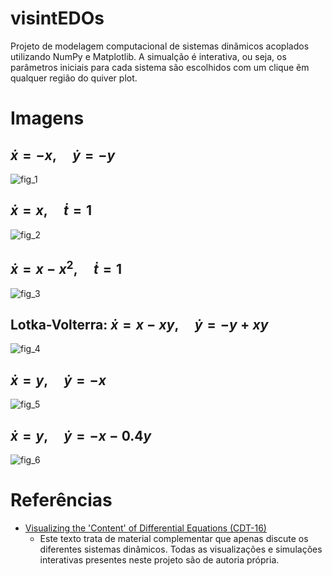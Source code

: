 # visintEDOs
Projeto de modelagem computacional de sistemas dinâmicos acoplados utilizando NumPy e Matplotlib. A simualção é interativa, ou seja, os parâmetros iniciais para cada sistema são escolhidos com um clique ẽm qualquer região do quiver plot.

# Imagens
## $\dot{x} = -x,\quad \dot{y} = -y$
![fig_1](https://github.com/vinmir/visintEDOs/assets/133194350/ff72169e-f15f-4f71-a746-7890087311f8)

## $\dot{x} = x,\quad \dot{t} = 1$
![fig_2](https://github.com/vinmir/visintEDOs/assets/133194350/2d0ae03e-3539-42ae-8784-7d7da29af2d0)

## $\dot{x} = x - x^2,\quad \dot{t} = 1$
![fig_3](https://github.com/vinmir/visintEDOs/assets/133194350/4ea203c2-6743-4ca8-a608-6ce0a81f00a8)

## Lotka-Volterra: $\dot{x} = x - xy,\quad \dot{y} = -y + xy$
![fig_4](https://github.com/vinmir/visintEDOs/assets/133194350/69521769-26a7-4c5a-8dbf-d0cc18f23666)

## $\dot{x} = y,\quad \dot{y} = -x$
![fig_5](https://github.com/vinmir/visintEDOs/assets/133194350/c64c6108-3c00-4aac-9d82-eebc28d031d4)

## $\dot{x} = y,\quad \dot{y} = -x -0.4y$
![fig_6](https://github.com/vinmir/visintEDOs/assets/133194350/3152072c-06a2-42ff-aa0f-c51c6168c0d5)

# Referências
+ [Visualizing the 'Content' of Differential Equations (CDT-16)](https://www.researchgate.net/publication/336839290_Visualizing_the_%27Content%27_of_Differential_Equations_CDT-16)
  + Este texto trata de material complementar que apenas discute os diferentes sistemas dinâmicos. Todas as visualizações e simulações interativas presentes neste projeto são de autoria própria.
